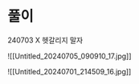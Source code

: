 # 풀이



240703 X 헷갈리지 말자

![[Untitled_20240705_090910_17.jpg]]

![[Untitled_20240701_214509_16.jpg]]